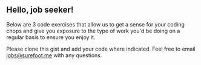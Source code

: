 ## Hello, job seeker!

Below are 3 code exercises that allow us to get a sense for your coding chops and give you exposure to the type of work you'd be doing on a regular basis to ensure you enjoy it. 

Please clone this gist and add your code where indicated. Feel free to email jobs@surefoot.me with any questions.
